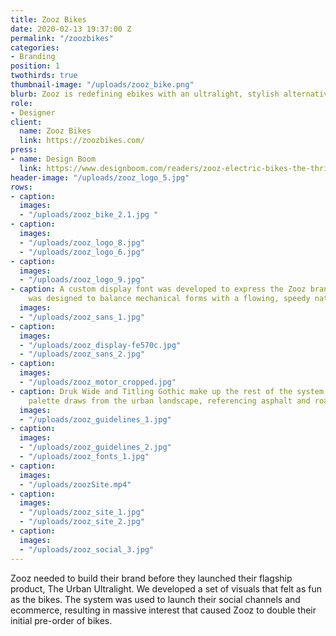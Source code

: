 ```yaml
---
title: Zooz Bikes
date: 2020-02-13 19:37:00 Z
permalink: "/zoozbikes"
categories:
- Branding
position: 1
twothirds: true
thumbnail-image: "/uploads/zooz_bike.png"
blurb: Zooz is redefining ebikes with an ultralight, stylish alternative.
role:
- Designer
client:
  name: Zooz Bikes
  link: https://zoozbikes.com/
press:
- name: Design Boom
  link: https://www.designboom.com/readers/zooz-electric-bikes-the-thrill-of-a-motorcycle-04-21-2020/
header-image: "/uploads/zooz_logo_5.jpg"
rows:
- caption: 
  images:
  - "/uploads/zooz_bike_2.1.jpg "
- caption: 
  images:
  - "/uploads/zooz_logo_8.jpg"
  - "/uploads/zooz_logo_6.jpg"
- caption: 
  images:
  - "/uploads/zooz_logo_9.jpg"
- caption: A custom display font was developed to express the Zooz brand. Zooz Sans
    was designed to balance mechanical forms with a flowing, speedy nature.
  images:
  - "/uploads/zooz_sans_1.jpg"
- caption: 
  images:
  - "/uploads/zooz_display-fe570c.jpg"
  - "/uploads/zooz_sans_2.jpg"
- caption: 
  images:
  - "/uploads/zooz_motor_cropped.jpg"
- caption: Druk Wide and Titling Gothic make up the rest of the system. The color
    palette draws from the urban landscape, referencing asphalt and road markings.
  images:
  - "/uploads/zooz_guidelines_1.jpg"
- caption: 
  images:
  - "/uploads/zooz_guidelines_2.jpg"
  - "/uploads/zooz_fonts_1.jpg"
- caption: 
  images:
  - "/uploads/zoozSite.mp4"
- caption: 
  images:
  - "/uploads/zooz_site_1.jpg"
  - "/uploads/zooz_site_2.jpg"
- caption: 
  images:
  - "/uploads/zooz_social_3.jpg"
---
```


Zooz needed to build their brand before they launched their flagship product, The Urban Ultralight. We developed a set of visuals that felt as fun as the bikes. The system was used to launch their social channels and ecommerce, resulting in massive interest that caused Zooz to double their initial pre-order of bikes.